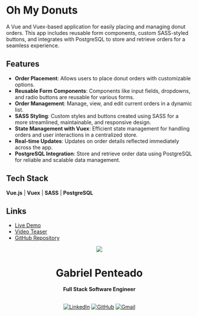 # Oh My Donuts

A Vue and Vuex-based application for easily placing and managing donut orders. This app includes reusable form components, custom SASS-styled buttons, and integrates with PostgreSQL to store and retrieve orders for a seamless experience.

## Features

- **Order Placement**: Allows users to place donut orders with customizable options.
- **Reusable Form Components**: Components like input fields, dropdowns, and radio buttons are reusable for various forms.
- **Order Management**: Manage, view, and edit current orders in a dynamic list.
- **SASS Styling**: Custom styles and buttons created using SASS for a more streamlined, maintainable, and responsive design.
- **State Management with Vuex**: Efficient state management for handling orders and user interactions in a centralized store.
- **Real-time Updates**: Updates on order details reflected immediately across the app.
- **PostgreSQL Integration**: Store and retrieve order data using PostgreSQL for reliable and scalable data management.

## Tech Stack

**Vue.js**
| **Vuex**
| **SASS**
| **PostgreSQL**

## Links

- [Live Demo](https://oh-my-donuts.netlify.app)
- [Video Teaser](https://www.youtube.com/watch?reload=9&v=1vZzvyr_ZsU)
- [GitHub Repository](https://github.com/gabrielpenteado/oh-my-donuts)

<div align="center">
  <img src="https://images.weserv.nl/?url=avatars.githubusercontent.com/u/63300269?v=4&h=100&w=100&fit=cover&mask=circle&maxage=7d" />
  <h1>Gabriel Penteado</h1>
  <strong>Full Stack Software Engineer</strong>
  <br/>
  <br/>

[![LinkedIn](https://img.shields.io/badge/LinkedIn-0077B5?style=for-the-badge&logo=linkedin&logoColor=white)](https://www.linkedin.com/in/gabriel-penteado)
[![GitHub](https://img.shields.io/badge/GitHub-100000?style=for-the-badge&logo=github&logoColor=white)](https://github.com/gabrielpenteado)
[![Gmail](https://img.shields.io/badge/gabripenteado@gmail.com-D14836?style=for-the-badge&logo=gmail&logoColor=white)](mailto:gabripenteado@gmail.com)
<br />
<br />

</div>
